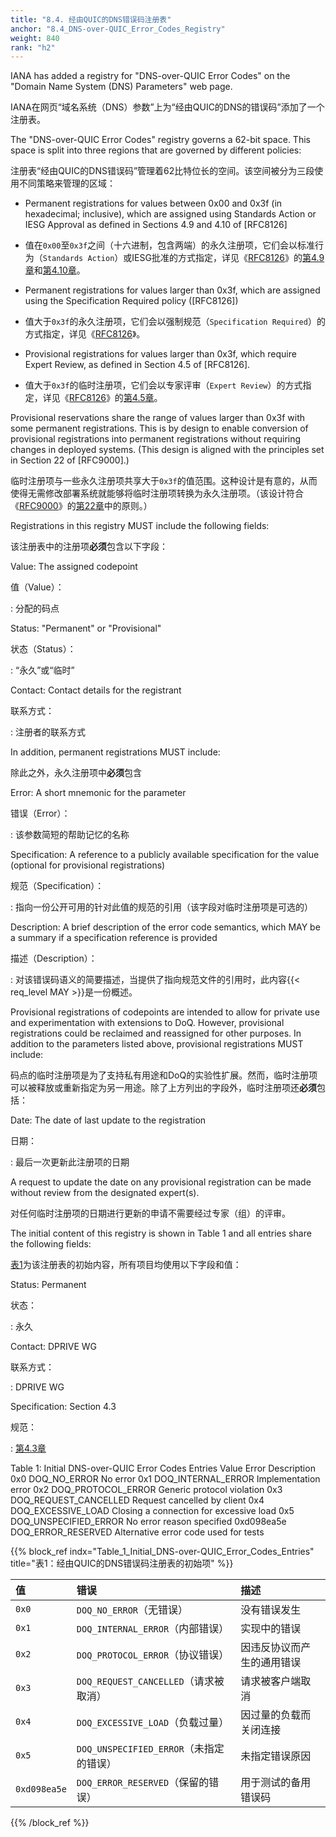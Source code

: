 ```yaml
---
title: "8.4. 经由QUIC的DNS错误码注册表"
anchor: "8.4_DNS-over-QUIC_Error_Codes_Registry"
weight: 840
rank: "h2"
---
```


IANA has added a registry for "DNS-over-QUIC Error Codes" on the "Domain Name System (DNS) Parameters" web page.

IANA在网页“域名系统（DNS）参数”上为“经由QUIC的DNS的错误码”添加了一个注册表。

The "DNS-over-QUIC Error Codes" registry governs a 62-bit space. This space is split into three regions that are governed by different policies:

注册表“经由QUIC的DNS错误码”管理着62比特位长的空间。该空间被分为三段使用不同策略来管理的区域：

* Permanent registrations for values between 0x00 and 0x3f (in hexadecimal; inclusive), which are assigned using Standards Action or IESG Approval as defined in Sections 4.9 and 4.10 of [RFC8126]

* 值在`0x00`至`0x3f`之间（十六进制，包含两端）的永久注册项，它们会以标准行为（`Standards Action`）或IESG批准的方式指定，详见《[RFC8126]()》的[第4.9章]()和[第4.10章]()。

* Permanent registrations for values larger than 0x3f, which are assigned using the Specification Required policy ([RFC8126])

* 值大于`0x3f`的永久注册项，它们会以强制规范（`Specification Required`）的方式指定，详见《[RFC8126]()》。

* Provisional registrations for values larger than 0x3f, which require Expert Review, as defined in Section 4.5 of [RFC8126].

* 值大于`0x3f`的临时注册项，它们会以专家评审（`Expert Review`）的方式指定，详见《[RFC8126]()》的[第4.5章]()。

Provisional reservations share the range of values larger than 0x3f with some permanent registrations. This is by design to enable conversion of provisional registrations into permanent registrations without requiring changes in deployed systems. (This design is aligned with the principles set in Section 22 of [RFC9000].)

临时注册项与一些永久注册项共享大于`0x3f`的值范围。这种设计是有意的，从而使得无需修改部署系统就能够将临时注册项转换为永久注册项。（该设计符合《[RFC9000]()》的[第22章]()中的原则。）

Registrations in this registry MUST include the following fields:

该注册表中的注册项**必须**包含以下字段：

Value:
The assigned codepoint

值（Value）：

:   分配的码点

Status:
"Permanent" or "Provisional"

状态（Status）：

:   “永久”或“临时”

Contact:
Contact details for the registrant

联系方式：

:   注册者的联系方式

In addition, permanent registrations MUST include:

除此之外，永久注册项中**必须**包含

Error:
A short mnemonic for the parameter

错误（Error）：

:   该参数简短的帮助记忆的名称

Specification:
A reference to a publicly available specification for the value (optional for provisional registrations)

规范（Specification）：

:   指向一份公开可用的针对此值的规范的引用（该字段对临时注册项是可选的）

Description:
A brief description of the error code semantics, which MAY be a summary if a specification reference is provided

描述（Description）：

:   对该错误码语义的简要描述，当提供了指向规范文件的引用时，此内容{{< req_level MAY >}}是一份概述。

Provisional registrations of codepoints are intended to allow for private use and experimentation with extensions to DoQ. However, provisional registrations could be reclaimed and reassigned for other purposes. In addition to the parameters listed above, provisional registrations MUST include:

码点的临时注册项是为了支持私有用途和DoQ的实验性扩展。然而，临时注册项可以被释放或重新指定为另一用途。除了上方列出的字段外，临时注册项还**必须**包括：

Date:
The date of last update to the registration

日期：

:   最后一次更新此注册项的日期

A request to update the date on any provisional registration can be made without review from the designated expert(s).

对任何临时注册项的日期进行更新的申请不需要经过专家（组）的评审。

The initial content of this registry is shown in Table 1 and all entries share the following fields:

[表1]()为该注册表的初始内容，所有项目均使用以下字段和值：

Status:
Permanent

状态：

:   永久

Contact:
DPRIVE WG

联系方式：

:   DPRIVE WG

Specification:
Section 4.3

规范：

:   [第4.3章]()

Table 1: Initial DNS-over-QUIC Error Codes Entries
Value	Error	Description
0x0	DOQ_NO_ERROR	No error
0x1	DOQ_INTERNAL_ERROR	Implementation error
0x2	DOQ_PROTOCOL_ERROR	Generic protocol violation
0x3	DOQ_REQUEST_CANCELLED	Request cancelled by client
0x4	DOQ_EXCESSIVE_LOAD	Closing a connection for excessive load
0x5	DOQ_UNSPECIFIED_ERROR	No error reason specified
0xd098ea5e	DOQ_ERROR_RESERVED	Alternative error code used for tests

{{% block_ref
indx="Table_1_Initial_DNS-over-QUIC_Error_Codes_Entries"
title="表1：经由QUIC的DNS错误码注册表的初始项" %}}

| 值            | 错误                              | 描述            |
|:-------------|:--------------------------------|:--------------|
| `0x0`        | `DOQ_NO_ERROR`（无错误）             | 没有错误发生        |
| `0x1`        | `DOQ_INTERNAL_ERROR`（内部错误）      | 实现中的错误        |
| `0x2`        | `DOQ_PROTOCOL_ERROR`（协议错误）      | 因违反协议而产生的通用错误 |
| `0x3`        | `DOQ_REQUEST_CANCELLED`（请求被取消）  | 请求被客户端取消      |
| `0x4`        | `DOQ_EXCESSIVE_LOAD`（负载过量）      | 因过量的负载而关闭连接   |
| `0x5`        | `DOQ_UNSPECIFIED_ERROR`（未指定的错误） | 未指定错误原因       |
| `0xd098ea5e` | `DOQ_ERROR_RESERVED`（保留的错误）     | 用于测试的备用错误码    |

{{% /block_ref %}}

